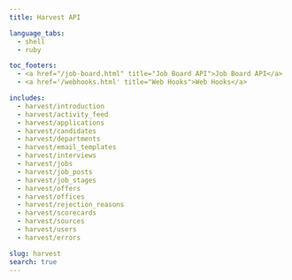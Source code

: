 ```yaml
---
title: Harvest API

language_tabs:
  - shell
  - ruby

toc_footers:
  - <a href="/job-board.html" title="Job Board API">Job Board API</a>
  - <a href='/webhooks.html' title="Web Hooks">Web Hooks</a>

includes:
  - harvest/introduction
  - harvest/activity_feed
  - harvest/applications
  - harvest/candidates
  - harvest/departments
  - harvest/email_templates
  - harvest/interviews
  - harvest/jobs
  - harvest/job_posts
  - harvest/job_stages
  - harvest/offers
  - harvest/offices
  - harvest/rejection_reasons
  - harvest/scorecards
  - harvest/sources
  - harvest/users
  - harvest/errors

slug: harvest
search: true
---
```

